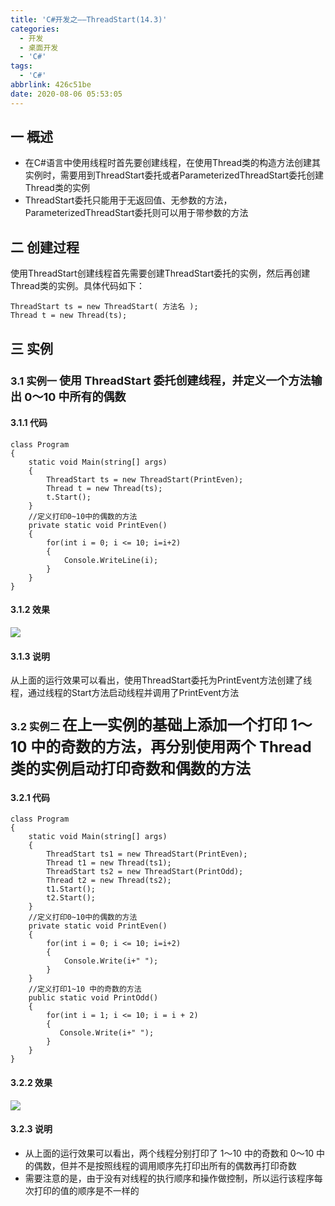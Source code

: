 ```yaml
---
title: 'C#开发之——ThreadStart(14.3)'
categories:
  - 开发
  - 桌面开发
  - 'C#'
tags:
  - 'C#'
abbrlink: 426c51be
date: 2020-08-06 05:53:05
---
```

## 一 概述

* 在C#语言中使用线程时首先要创建线程，在使用Thread类的构造方法创建其实例时，需要用到ThreadStart委托或者ParameterizedThreadStart委托创建Thread类的实例
* ThreadStart委托只能用于无返回值、无参数的方法，ParameterizedThreadStart委托则可以用于带参数的方法

<!--more-->

## 二 创建过程

使用ThreadStart创建线程首先需要创建ThreadStart委托的实例，然后再创建Thread类的实例。具体代码如下：

```
ThreadStart ts = new ThreadStart( 方法名 );
Thread t = new Thread(ts);
```

## 三 实例

### 3.1 实例一 <font size=4> 使用 ThreadStart 委托创建线程，并定义一个方法输出 0〜10 中所有的偶数 </font>

#### 3.1.1 代码

```
class Program
{
    static void Main(string[] args)
    {
        ThreadStart ts = new ThreadStart(PrintEven);
        Thread t = new Thread(ts);
        t.Start();
    }
    //定义打印0~10中的偶数的方法
    private static void PrintEven()
    {
        for(int i = 0; i <= 10; i=i+2)
        {
            Console.WriteLine(i);
        }
    }
}
```
#### 3.1.2 效果
![][1]
#### 3.1.3 说明

从上面的运行效果可以看出，使用ThreadStart委托为PrintEvent方法创建了线程，通过线程的Start方法启动线程并调用了PrintEvent方法

### 3.2 实例二 <font size=5> 在上一实例的基础上添加一个打印 1〜10 中的奇数的方法，再分别使用两个 Thread 类的实例启动打印奇数和偶数的方法 </font>

#### 3.2.1 代码

```
class Program
{
    static void Main(string[] args)
    {
        ThreadStart ts1 = new ThreadStart(PrintEven);
        Thread t1 = new Thread(ts1);
        ThreadStart ts2 = new ThreadStart(PrintOdd);
        Thread t2 = new Thread(ts2);
        t1.Start();
        t2.Start();
    }
    //定义打印0~10中的偶数的方法
    private static void PrintEven()
    {
        for(int i = 0; i <= 10; i=i+2)
        {
            Console.Write(i+" ");
        }
    }
    //定义打印1~10 中的奇数的方法
    public static void PrintOdd()
    {
        for(int i = 1; i <= 10; i = i + 2)
        {
           Console.Write(i+" ");
        }
    }
}
```

#### 3.2.2 效果
![][2]

#### 3.2.3 说明

*  从上面的运行效果可以看出，两个线程分别打印了 1〜10 中的奇数和 0〜10 中的偶数，但并不是按照线程的调用顺序先打印出所有的偶数再打印奇数 
*  需要注意的是，由于没有对线程的执行顺序和操作做控制，所以运行该程序每次打印的值的顺序是不一样的 




[1]:https://cdn.jsdelivr.net/gh/PGzxc/CDN@master/blog-image/csharp-thread-start-evenum.png
[2]:https://cdn.jsdelivr.net/gh/PGzxc/CDN@master/blog-image/csharp-thread-print-eveandodd.png